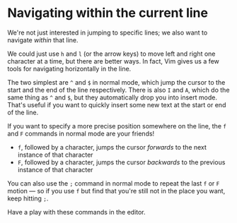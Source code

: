 # Navigating within the current line

We're not just interested in jumping to specific lines; we also want to navigate _within_ that line.

We could just use `h` and `l` (or the arrow keys) to move left and right one character at a time, but there are better ways. In fact, Vim gives us a few tools for navigating horizontally in the line.

The two simplest are `^` and `$` in normal mode, which jump the cursor to the start and the end of the line respectively. There is also `I` and `A`, which do the same thing as `^` and `$`, but they automatically drop you into insert mode. That's useful if you want to quickly insert some new text at the start or end of the line.

If you want to specify a more precise position somewhere on the line, the `f` and `F` commands in normal mode are your friends!

- `f`, followed by a character, jumps the cursor _forwards_ to the next instance of that character
- `F`, followed by a character, jumps the cursor _backwards_ to the previous instance of that character

You can also use the `;` command in normal mode to repeat the last `f` or `F` motion — so if you use `f` but find that you're still not in the place you want, keep hitting `;`.

Have a play with these commands in the editor.
